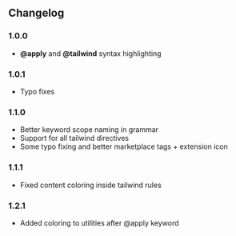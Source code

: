## Changelog 

### 1.0.0

- **@apply** and **@tailwind** syntax highlighting

### 1.0.1

- Typo fixes

### 1.1.0

- Better keyword scope naming in grammar 
- Support for all tailwind directives
- Some typo fixing and better marketplace tags + extension icon

### 1.1.1

- Fixed content coloring inside tailwind rules

### 1.2.1

- Added coloring to utilities after @apply keyword